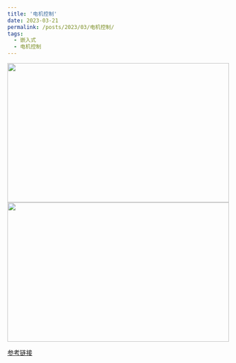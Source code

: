 ```yaml
---
title: '电机控制'
date: 2023-03-21
permalink: /posts/2023/03/电机控制/
tags:
  - 嵌入式
  - 电机控制
---
```

<img src="https://user-images.githubusercontent.com/64770184/226523765-e3afbbb9-1310-4986-ad6a-31a23948d7db.gif" width="500" height="315" />

<img src="https://user-images.githubusercontent.com/64770184/226524437-952a18d0-b36a-47e3-bc6f-25686aed0d84.gif" width="500" height="315" />

[参考链接](https://www.youtube.com/watch?v=vJXnunhm1c4&list=LL&index=28)
